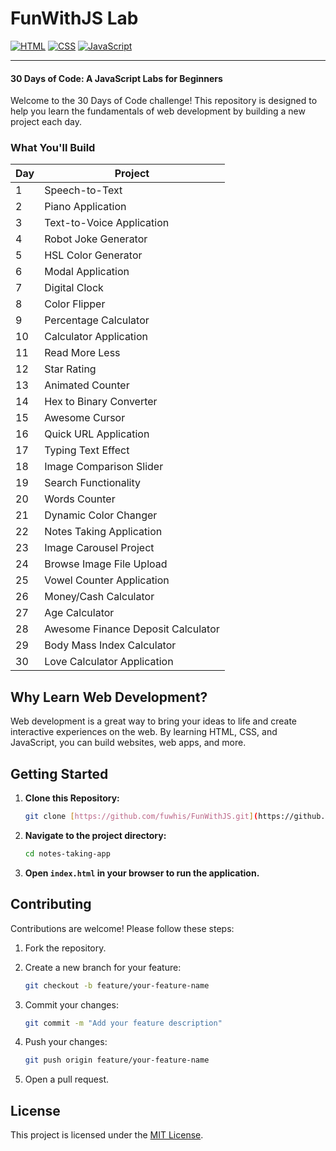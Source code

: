 # FunWithJS Lab

[![HTML](https://img.shields.io/badge/html-5-orange.svg?style=flat)](https://developer.mozilla.org/en-US/docs/Web/HTML)
[![CSS](https://img.shields.io/badge/css-3-blue.svg?style=flat)](https://developer.mozilla.org/en-US/docs/Web/CSS)
[![JavaScript](https://img.shields.io/badge/javascript-vanilla-yellow.svg?style=flat-flat)](https://www.javascript.com/)

---

#### 30 Days of Code: A JavaScript Labs for Beginners

Welcome to the 30 Days of Code challenge! This repository is designed to help you learn the fundamentals of web development by building a new project each day.

### What You'll Build

| Day | Project                            |
| --- | ---------------------------------- |
| 1   | Speech-to-Text                     |
| 2   | Piano Application                  |
| 3   | Text-to-Voice Application          |
| 4   | Robot Joke Generator               |
| 5   | HSL Color Generator                |
| 6   | Modal Application                  |
| 7   | Digital Clock                      |
| 8   | Color Flipper                      |
| 9   | Percentage Calculator              |
| 10  | Calculator Application             |
| 11  | Read More Less                     |
| 12  | Star Rating                        |
| 13  | Animated Counter                   |
| 14  | Hex to Binary Converter            |
| 15  | Awesome Cursor                     |
| 16  | Quick URL Application              |
| 17  | Typing Text Effect                 |
| 18  | Image Comparison Slider            |
| 19  | Search Functionality               |
| 20  | Words Counter                      |
| 21  | Dynamic Color Changer              |
| 22  | Notes Taking Application           |
| 23  | Image Carousel Project             |
| 24  | Browse Image File Upload           |
| 25  | Vowel Counter Application          |
| 26  | Money/Cash Calculator              |
| 27  | Age Calculator                     |
| 28  | Awesome Finance Deposit Calculator |
| 29  | Body Mass Index Calculator         |
| 30  | Love Calculator Application        |

## Why Learn Web Development?

Web development is a great way to bring your ideas to life and create interactive experiences on the web. By learning HTML, CSS, and JavaScript, you can build websites, web apps, and more.

## Getting Started

1. **Clone this Repository:**
   ```sh
   git clone [https://github.com/fuwhis/FunWithJS.git](https://github.com/fuwhis/FunWithJS.git)
   ```
2. **Navigate to the project directory:**
   ```bash
   cd notes-taking-app
   ```
3. **Open `index.html` in your browser to run the application.**

## Contributing
Contributions are welcome! Please follow these steps:
1. Fork the repository.
   
2. Create a new branch for your feature:
   ```bash
   git checkout -b feature/your-feature-name
   ```
3. Commit your changes:
   ```bash
   git commit -m "Add your feature description"
   ```
4. Push your changes:
   ```bash
   git push origin feature/your-feature-name
   ```
5. Open a pull request.

## License
This project is licensed under the [MIT License](LICENSE).

<!-- ## Contact
For questions or feedback, please contact:
- **Author**: Fuwhis
- **Email**: quynguyen.itengineer@gmail.com -->
